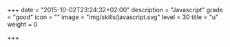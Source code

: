 +++
date = "2015-10-02T23:24:32+02:00"
description = "Javascript"
grade = "good"
icon = ""
image = "img/skills/javascript.svg"
level = 30
title = "u"
weight = 0

+++


